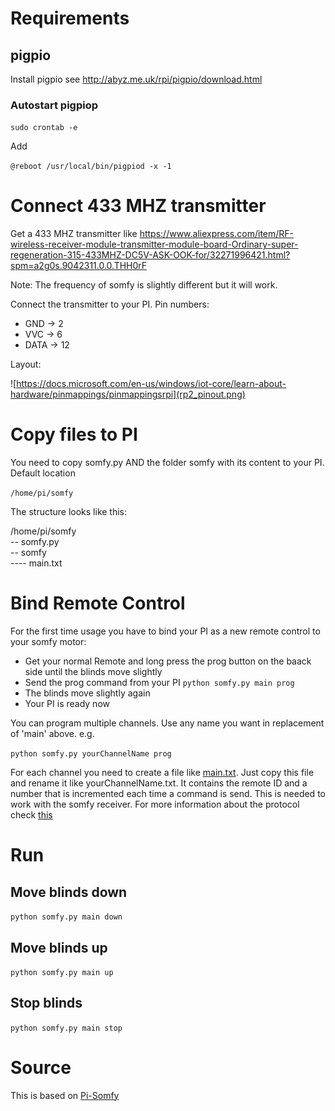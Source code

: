 # Requirements

## pigpio
Install pigpio see http://abyz.me.uk/rpi/pigpio/download.html

### Autostart pigpiop

`sudo crontab -e`

Add

`@reboot /usr/local/bin/pigpiod -x -1`

# Connect 433 MHZ transmitter

Get a 433 MHZ transmitter like https://www.aliexpress.com/item/RF-wireless-receiver-module-transmitter-module-board-Ordinary-super-regeneration-315-433MHZ-DC5V-ASK-OOK-for/32271996421.html?spm=a2g0s.9042311.0.0.THH0rF

Note: The frequency of somfy is slightly different but it will work.

Connect the transmitter to your PI. Pin numbers:

* GND -> 2
* VVC -> 6
* DATA -> 12

Layout:

![https://docs.microsoft.com/en-us/windows/iot-core/learn-about-hardware/pinmappings/pinmappingsrpi](rp2_pinout.png)

# Copy files to PI
You need to copy somfy.py AND the folder somfy with its content to your PI. Default location

`/home/pi/somfy`

The structure looks like this:

/home/pi/somfy  
-- somfy.py  
-- somfy  
---- main.txt  

# Bind Remote Control
For the first time usage you have to bind your PI as a new remote control to your somfy motor:

* Get your normal Remote and long press the prog button on the baack side until the blinds move slightly
* Send the prog command from your PI `python somfy.py main prog`
* The blinds move slightly again
* Your PI is ready now

You can program multiple channels. Use any name you want in replacement of 'main' above. e.g.

`python somfy.py yourChannelName prog`

For each channel you need to create a file like [main.txt](somfy/main.txt). Just copy this file and rename it like yourChannelName.txt.
It contains the remote ID and a number that is incremented each time a command is send. This is needed to work with the somfy receiver. 
For more information about the protocol check [this](https://pushstack.wordpress.com/somfy-rts-protocol/)

# Run

## Move blinds down
`python somfy.py main down`

## Move blinds up
`python somfy.py main up`

## Stop blinds
`python somfy.py main stop`

# Source
This is based on [Pi-Somfy](https://github.com/Nickduino/Pi-Somfy)